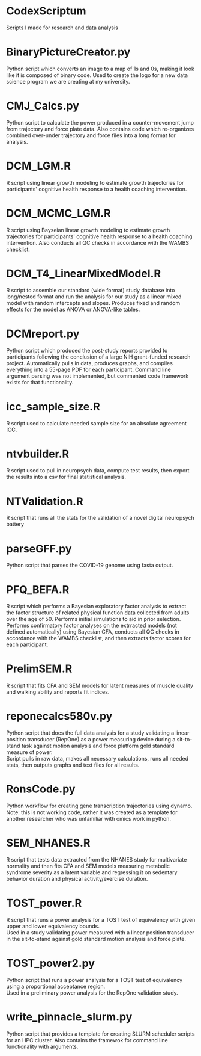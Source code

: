 # CodexScriptum  
Scripts I made for research and data analysis  

# BinaryPictureCreator.py  
Python script which converts an image to a map of 1s and 0s, making it look like it is composed of binary code. Used to create the logo for a new data science program we are creating at my university. 

# CMJ_Calcs.py  
Python script to calculate the power produced in a counter-movement jump from trajectory and force plate data. Also contains code which re-organizes combined over-under trajectory and force files into a long format for analysis.  

# DCM_LGM.R  
R script using linear growth modeling to estimate growth trajectories for participants' cognitive health response to a health coaching intervention.  

# DCM_MCMC_LGM.R  
R script using Bayseian linear growth modeling to estimate growth trajectories for participants' cognitive health response to a health coaching intervention. Also conducts all QC checks in accordance with the WAMBS checklist.    

# DCM_T4_LinearMixedModel.R  
R script to assemble our standard (wide format) study database into long/nested format and run the analysis for our study as a linear mixed model with random intercepts and slopes. Produces fixed and random effects for the model as ANOVA or ANOVA-like tables.  

# DCMreport.py  
Python script which produced the post-study reports provided to participants following the conclusion of a large NIH grant-funded research project. Automatically pulls in data, produces graphs, and compiles everything into a 55-page PDF for each participant. Command line argument parsing was not implemented, but commented code framework exists for that functionality.  

# icc_sample_size.R  
R script used to calculate needed sample size for an absolute agreement ICC.  

# ntvbuilder.R  
R script used to pull in neuropsych data, compute test results, then export the results into a csv for final statistical analysis.  

# NTValidation.R  
R script that runs all the stats for the validation of a novel digital neuropsych battery  

# parseGFF.py  
Python script that parses the COVID-19 genome using fasta output.  

# PFQ_BEFA.R  
R script which performs a Bayesian exploratory factor analysis to extract the factor structure of related physical function data collected from adults over the age of 50. Performs initial simulations to aid in prior selection. Performs confirmatory factor analyses on the extrracted models (not defined automatically) using Bayesian CFA, conducts all QC checks in accordance with the WAMBS checklist, and then extracts factor scores for each participant.  

# PrelimSEM.R  
R script that fits CFA and SEM models for latent measures of muscle quality and walking ability and reports fit indices.  

# reponecalcs580v.py  
Python script that does the full data analysis for a study validating a linear position transducer (RepOne) as a power measuring device during a sit-to-stand task against motion analysis and force platform gold standard measure of power.  
Script pulls in raw data, makes all necessary calculations, runs all needed stats, then outputs graphs and text files for all results.  

# RonsCode.py  
Python workflow for creating gene transcription trajectories using dynamo.  
Note: this is not working code, rather it was created as a template for another researcher who was unfamiliar with omics work in python.  

# SEM_NHANES.R  
R script that tests data extracted from the NHANES study for multivariate normality and then fits CFA and SEM models measuring metabolic syndrome severity as a latent variable and regressing it on sedentary behavior duration and physical activity/exercise duration.  

# TOST_power.R  
R script that runs a power analysis for a TOST test of equivalency with given upper and lower equivalency bounds.  
Used in a study validating power measured with a linear position transducer in the sit-to-stand against gold standard motion analysis and force plate.  

# TOST_power2.py  
Python script that runs a power analysis for a TOST test of equivalency using a proportional acceptance region.  
Used in a preliminary power analysis for the RepOne validation study.  

# write_pinnacle_slurm.py  
Python script that provides a template for creating SLURM scheduler scripts for an HPC cluster. Also contains the framewok for command line functionality with arguments.  
